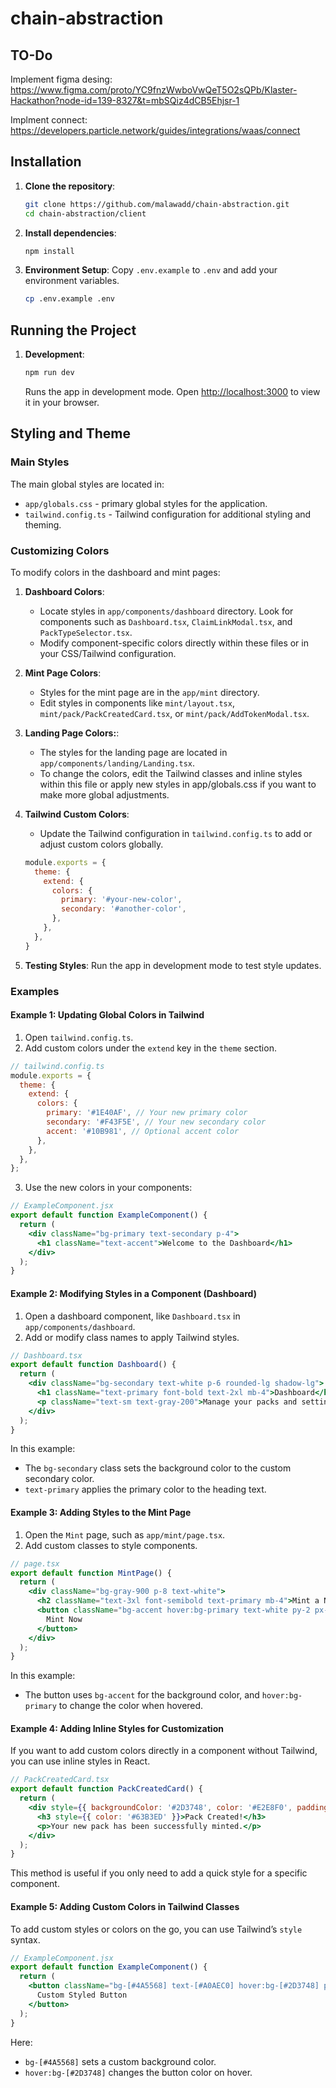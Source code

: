 # chain-abstraction
 
## TO-Do
Implement figma desing: https://www.figma.com/proto/YC9fnzWwboVwQeT5O2sQPb/Klaster-Hackathon?node-id=139-8327&t=mbSQiz4dCB5Ehjsr-1

Implment connect: https://developers.particle.network/guides/integrations/waas/connect 
## Installation

1. **Clone the repository**:
   ```bash
   git clone https://github.com/malawadd/chain-abstraction.git
   cd chain-abstraction/client 
   ```

2. **Install dependencies**:
   ```bash
   npm install
   ```

3. **Environment Setup**:
   Copy `.env.example` to `.env` and add your environment variables.
   ```bash
   cp .env.example .env
   ```

## Running the Project

1. **Development**:
   ```bash
   npm run dev
   ```
   Runs the app in development mode. Open [http://localhost:3000](http://localhost:3000) to view it in your browser.


## Styling and Theme

### Main Styles

The main global styles are located in:
- `app/globals.css` - primary global styles for the application.
- `tailwind.config.ts` - Tailwind configuration for additional styling and theming.

### Customizing Colors

To modify colors in the dashboard and mint pages:

1. **Dashboard Colors**:
   - Locate styles in `app/components/dashboard` directory. Look for components such as `Dashboard.tsx`, `ClaimLinkModal.tsx`, and `PackTypeSelector.tsx`.
   - Modify component-specific colors directly within these files or in your CSS/Tailwind configuration.

2. **Mint Page Colors**:
   - Styles for the mint page are in the `app/mint` directory.
   - Edit styles in components like `mint/layout.tsx`, `mint/pack/PackCreatedCard.tsx`, or `mint/pack/AddTokenModal.tsx`.

3. **Landing Page Colors:**:

    - The styles for the landing page are located in `app/components/landing/Landing.tsx`.
    - To change the colors, edit the Tailwind classes and inline styles within this file or apply new styles in app/globals.css if you want to make more global adjustments.

3. **Tailwind Custom Colors**:
   - Update the Tailwind configuration in `tailwind.config.ts` to add or adjust custom colors globally.
   ```javascript
   module.exports = {
     theme: {
       extend: {
         colors: {
           primary: '#your-new-color',
           secondary: '#another-color',
         },
       },
     },
   }
   ```

4. **Testing Styles**:
   Run the app in development mode to test style updates.
   

### Examples

#### Example 1: Updating Global Colors in Tailwind

1. Open `tailwind.config.ts`.
2. Add custom colors under the `extend` key in the `theme` section.

```javascript
// tailwind.config.ts
module.exports = {
  theme: {
    extend: {
      colors: {
        primary: '#1E40AF', // Your new primary color
        secondary: '#F43F5E', // Your new secondary color
        accent: '#10B981', // Optional accent color
      },
    },
  },
};
```

3. Use the new colors in your components:

```jsx
// ExampleComponent.jsx
export default function ExampleComponent() {
  return (
    <div className="bg-primary text-secondary p-4">
      <h1 className="text-accent">Welcome to the Dashboard</h1>
    </div>
  );
}
```

#### Example 2: Modifying Styles in a Component (Dashboard)

1. Open a dashboard component, like `Dashboard.tsx` in `app/components/dashboard`.
2. Add or modify class names to apply Tailwind styles.

```jsx
// Dashboard.tsx
export default function Dashboard() {
  return (
    <div className="bg-secondary text-white p-6 rounded-lg shadow-lg">
      <h1 className="text-primary font-bold text-2xl mb-4">Dashboard</h1>
      <p className="text-sm text-gray-200">Manage your packs and settings here.</p>
    </div>
  );
}
```

In this example:
- The `bg-secondary` class sets the background color to the custom secondary color.
- `text-primary` applies the primary color to the heading text.

#### Example 3: Adding Styles to the Mint Page

1. Open the `Mint` page, such as `app/mint/page.tsx`.
2. Add custom classes to style components.

```jsx
// page.tsx
export default function MintPage() {
  return (
    <div className="bg-gray-900 p-8 text-white">
      <h2 className="text-3xl font-semibold text-primary mb-4">Mint a New Pack</h2>
      <button className="bg-accent hover:bg-primary text-white py-2 px-4 rounded">
        Mint Now
      </button>
    </div>
  );
}
```

In this example:
- The button uses `bg-accent` for the background color, and `hover:bg-primary` to change the color when hovered.

#### Example 4: Adding Inline Styles for Customization

If you want to add custom colors directly in a component without Tailwind, you can use inline styles in React.

```jsx
// PackCreatedCard.tsx
export default function PackCreatedCard() {
  return (
    <div style={{ backgroundColor: '#2D3748', color: '#E2E8F0', padding: '1rem', borderRadius: '0.5rem' }}>
      <h3 style={{ color: '#63B3ED' }}>Pack Created!</h3>
      <p>Your new pack has been successfully minted.</p>
    </div>
  );
}
```

This method is useful if you only need to add a quick style for a specific component.

#### Example 5: Adding Custom Colors in Tailwind Classes

To add custom styles or colors on the go, you can use Tailwind’s `style` syntax.

```jsx
// ExampleComponent.jsx
export default function ExampleComponent() {
  return (
    <button className="bg-[#4A5568] text-[#A0AEC0] hover:bg-[#2D3748] p-2 rounded">
      Custom Styled Button
    </button>
  );
}
```

Here:
- `bg-[#4A5568]` sets a custom background color.
- `hover:bg-[#2D3748]` changes the button color on hover.


